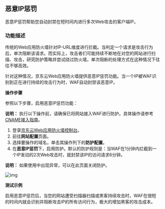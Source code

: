## 恶意IP惩罚

恶意IP惩罚帮助您自动封禁在短时间内进行多次Web攻击的客户端IP。

### **功能描述**

传统的Web应用防火墙针对IP-URL维度进行拦截。当判定一个请求是攻击行为后，单次阻断该请求。而实际上，攻击者们可能持续不断地在对您的网站进行扫描、攻击，研究防护策略并尝试绕过防火墙，单次阻断的处理方式在这种情况下往往不够高效。

针对这种情况，京东云Web应用防火墙提供恶意IP惩罚功能。当一个IP被WAF识别到正在进行持续的攻击行为时，WAF自动封禁该恶意IP。

**操作步骤**

参照以下步骤，启用恶意IP惩罚功能：

**说明：** 执行以下操作前，请确保已将网站接入WAF进行防护。具体操作请参考[CNAME接入指南](file:///E:\WMM\%E5%B7%A5%E4%BD%9C%E6%80%BB%E7%BB%93\WAF%E6%96%87%E6%A1%A3\%E4%BA%91WAF\Introduction\%E9%98%B2%E6%8A%A4%E9%85%8D%E7%BD%AE\cn.zh-CN\%E7%94%A8%E6%88%B7%E6%8C%87%E5%8D%97\%E6%8E%A5%E5%85%A5WAF\CNAME%E6%8E%A5%E5%85%A5%E6%8C%87%E5%8D%97.md)。

1. 登录[京东云Web应用防火墙控制台](https://cloudwaf-console.jdcloud.com)。
2. 前往**网站配置**页面。
3. 选择要操作的域名，单击其操作列下的**防护配置**。
4. 在**恶意IP惩罚**下，启用防护。默认的防护规则是：当WAF在1分钟内拦截到一个IP发动的2次Web攻击时，就封禁该IP的访问请求6分钟。

**说明：** 如果使用中出现异常，可以在此页面关闭防护。

![img](https://github.com/jdcloudcom/cn/blob/dns-zhangjingfeng/waf-img/%E6%81%B6%E6%84%8FIP%E6%83%A9%E7%BD%9A-1.png)

**测试示例**

启用恶意IP惩罚后，当您的网站遭受扫描器扫描或黑客持续攻击时，WAF在很短的时间内就会识别并阻断攻击IP的所有访问行为，极大的增加黑客的攻击成本。


 
